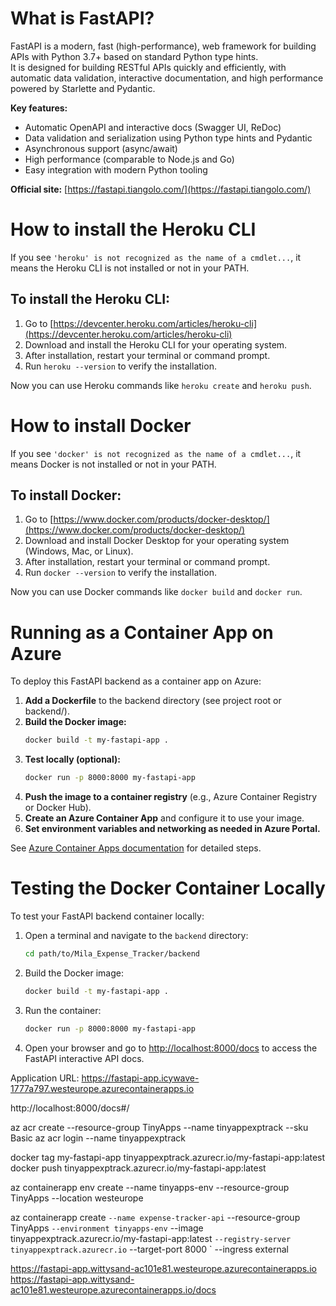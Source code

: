 # What is FastAPI?

FastAPI is a modern, fast (high-performance), web framework for building APIs with Python 3.7+ based on standard Python type hints.  
It is designed for building RESTful APIs quickly and efficiently, with automatic data validation, interactive documentation, and high performance powered by Starlette and Pydantic.

**Key features:**
- Automatic OpenAPI and interactive docs (Swagger UI, ReDoc)
- Data validation and serialization using Python type hints and Pydantic
- Asynchronous support (async/await)
- High performance (comparable to Node.js and Go)
- Easy integration with modern Python tooling

**Official site:** [https://fastapi.tiangolo.com/](https://fastapi.tiangolo.com/)

# How to install the Heroku CLI

If you see `'heroku' is not recognized as the name of a cmdlet...`, it means the Heroku CLI is not installed or not in your PATH.

## To install the Heroku CLI:

1. Go to [https://devcenter.heroku.com/articles/heroku-cli](https://devcenter.heroku.com/articles/heroku-cli)
2. Download and install the Heroku CLI for your operating system.
3. After installation, restart your terminal or command prompt.
4. Run `heroku --version` to verify the installation.

Now you can use Heroku commands like `heroku create` and `heroku push`.

# How to install Docker

If you see `'docker' is not recognized as the name of a cmdlet...`, it means Docker is not installed or not in your PATH.

## To install Docker:

1. Go to [https://www.docker.com/products/docker-desktop/](https://www.docker.com/products/docker-desktop/)
2. Download and install Docker Desktop for your operating system (Windows, Mac, or Linux).
3. After installation, restart your terminal or command prompt.
4. Run `docker --version` to verify the installation.

Now you can use Docker commands like `docker build` and `docker run`.

# Running as a Container App on Azure

To deploy this FastAPI backend as a container app on Azure:

1. **Add a Dockerfile** to the backend directory (see project root or backend/).
2. **Build the Docker image:**
   ```bash
   docker build -t my-fastapi-app .
   ```
3. **Test locally (optional):**
   ```bash
   docker run -p 8000:8000 my-fastapi-app
   ```
4. **Push the image to a container registry** (e.g., Azure Container Registry or Docker Hub).
5. **Create an Azure Container App** and configure it to use your image.
6. **Set environment variables and networking as needed in Azure Portal.**

See [Azure Container Apps documentation](https://learn.microsoft.com/en-us/azure/container-apps/) for detailed steps.

# Testing the Docker Container Locally

To test your FastAPI backend container locally:

1. Open a terminal and navigate to the `backend` directory:
   ```bash
   cd path/to/Mila_Expense_Tracker/backend
   ```

2. Build the Docker image:
   ```bash
   docker build -t my-fastapi-app .
   ```

3. Run the container:
   ```bash
   docker run -p 8000:8000 my-fastapi-app
   ```

4. Open your browser and go to [http://localhost:8000/docs](http://localhost:8000/docs) to access the FastAPI interactive API docs.


Application URL:
https://fastapi-app.icywave-1777a797.westeurope.azurecontainerapps.io

http://localhost:8000/docs#/

az acr create --resource-group TinyApps --name tinyappexptrack --sku Basic
az acr login --name tinyappexptrack

docker tag my-fastapi-app tinyappexptrack.azurecr.io/my-fastapi-app:latest
docker push tinyappexptrack.azurecr.io/my-fastapi-app:latest

az containerapp env create --name tinyapps-env --resource-group TinyApps --location westeurope

az containerapp create `
  --name expense-tracker-api `
  --resource-group TinyApps `
  --environment tinyapps-env `
  --image tinyappexptrack.azurecr.io/my-fastapi-app:latest `
  --registry-server tinyappexptrack.azurecr.io `
  --target-port 8000 `
  --ingress external

https://fastapi-app.wittysand-ac101e81.westeurope.azurecontainerapps.io
https://fastapi-app.wittysand-ac101e81.westeurope.azurecontainerapps.io/docs